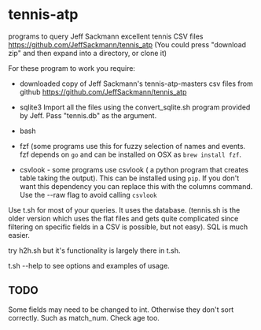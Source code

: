 # tennis-atp

programs to query Jeff Sackmann excellent tennis CSV files
https://github.com/JeffSackmann/tennis_atp
(You could press "download zip" and then expand into a directory, or clone it)


For these program to work you require:

- downloaded copy of Jeff Sackmann's tennis-atp-masters csv files from github
https://github.com/JeffSackmann/tennis_atp
- sqlite3
  Import all the files using the convert_sqlite.sh program provided by Jeff. Pass
  "tennis.db" as the argument.
- bash
- fzf (some programs use this for fuzzy selection of names and events. fzf depends on `go`
  and can be installed on OSX as `brew install fzf`.

- csvlook - some programs use csvlook ( a python program that creates table taking the output).
  This can be installed using `pip`. If you don't want this dependency you can replace this
  with the columns command. Use the --raw flag to avoid calling `csvlook`

Use t.sh for most of your queries. It uses the database.
(tennis.sh is the older version which uses the flat files and gets quite complicated since
filtering on specific fields in a CSV is possible, but not easy). SQL is much easier.

try h2h.sh but it's functionality is largely there in t.sh.

t.sh --help to see options and examples of usage.


## TODO

Some fields may need to be changed to int. Otherwise they don't sort correctly. Such as match_num.
Check age too.
